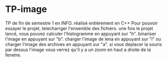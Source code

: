 # TP-image
TP de fin de semestre 1 en INFO. réalisé entièrement en C++
Pour pouvoir essayer le projet, telecharrger l'ensemble des fichiers.
une fois le projet lancé, vous pouvez calculer l'histogramme en appuyant sur "h".
binariser l'image en  appuyant sur "b".
charger l'image de lena en appuyant sur "l" ou charger l'image des archives en appuyant  sur "a".
si vous deplacer la souris par dessus l'image vous verrez qu'il y a un zoom en haut a droite de la fenetre.
